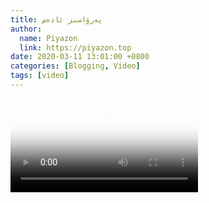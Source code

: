 ```yaml
---
title: پەرۋاسىز ئادەم
author:
  name: Piyazon
  link: https://piyazon.top
date: 2020-03-11 13:01:00 +0800
categories: [Blogging, Video]
tags: [video]
---
```


<style>
@import url(/assets/css/uyghur.css);
</style>

<video id="player" class="weixin_video" playsinline controls poster="https://gitlab.com/Alimjoo/cdn_img/-/raw/main/old-salon/parwasiz/parwasiz.png"
  wxv="wxv_1246669446048088064" src="">
</video>

